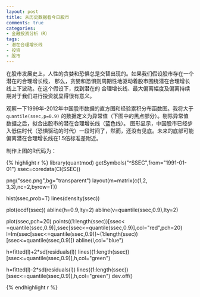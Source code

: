 ```yaml
---
layout: post
title: 从历史数据看今日股市
comments: true
categories:
- 金融投资分析（R）
tags:
- 潜在合理增长线
- 投资
- 股市
---
```

  
在股市发展史上，人性的贪婪和恐惧总是交替出现的。如果我们假设股市存在一个潜在的合理增长线，
那么，贪婪和恐惧则周期性地驱动着股市围绕潜在合理增长线上下波动。在这个假设下，找到潜在的
合理增长线、最大偏离幅度及偏离持续期对于我们进行投资就显得很有意义。

观察一下1999年-2012年中国股市数据的直方图和经验累积分布函数图。我将大于`quantile(ssec,p=0.9)`
的数据定义为异常值（下图中的黑点部分）。剔除异常值数据之后，拟合出股市的潜在合理增长线（蓝色线）。
图形显示，中国股市已经步入低估时代（恐惧驱动的时代）一段时间了，然而，还没有见底。未来的底部可能
偏离潜在合理增长线在1.5倍标准差附近。

制作上图的R代码为：

{% highlight r %}
library(quantmod)
getSymbols("^SSEC",from="1991-01-01")
ssec=coredata(Cl(SSEC))

png("ssec.png",bg="transparent")
layout(m=matrix(c(1,2,
                  3,3),nc=2,byrow=T))

hist(ssec,prob=T)
lines(density(ssec))

plot(ecdf(ssec))
abline(h=0.9,lty=2)
abline(v=quantile(ssec,0.9),lty=2)

plot(ssec,pch=20)
points((1:length(ssec))[ssec< =quantile(ssec,0.9)],ssec[ssec<=quantile(ssec,0.9)],col="red",pch=20)
l=lm(ssec[ssec<=quantile(ssec,0.9)]~(1:length(ssec))[ssec<=quantile(ssec,0.9)])
abline(l,col="blue")

h=fitted(l)+2*sd(residuals(l))
lines((1:length(ssec))[ssec<=quantile(ssec,0.9)],h,col="green")

h=fitted(l)-2*sd(residuals(l))
lines((1:length(ssec))[ssec<=quantile(ssec,0.9)],h,col="green")
dev.off()

{% endhighlight r %}